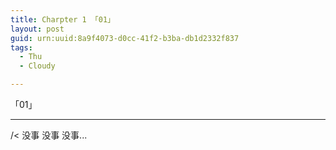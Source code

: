 ```yaml
---
title: Charpter 1 「01」
layout: post
guid: urn:uuid:8a9f4073-d0cc-41f2-b3ba-db1d2332f837
tags:
  - Thu
  - Cloudy

---
```


「01」

------

/< 没事 没事 没事...



